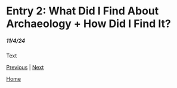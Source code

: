 # Entry 2: What Did I Find About Archaeology + How Did I Find It?
##### 11/4/24

Text

[Previous](entry01.md) | [Next](entry03.md)

[Home](../README.md)

